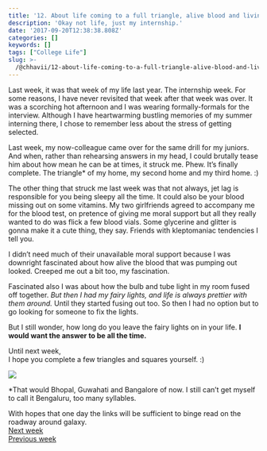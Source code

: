 ```yaml
---
title: '12. About life coming to a full triangle, alive blood and living in the dark.'
description: 'Okay not life, just my internship.'
date: '2017-09-20T12:38:38.808Z'
categories: []
keywords: []
tags: ["College Life"]
slug: >-
  /@chhavii/12-about-life-coming-to-a-full-triangle-alive-blood-and-living-in-the-dark-f3ea3f157dab
---
```


Last week, it was that week of my life last year. The internship week. For some reasons, I have never revisited that week after that week was over. It was a scorching hot afternoon and I was wearing formally-formals for the interview. Although I have heartwarming bustling memories of my summer interning there, I chose to remember less about the stress of getting selected.

Last week, my now-colleague came over for the same drill for my juniors. And when, rather than rehearsing answers in my head, I could brutally tease him about how mean he can be at times, it struck me. Phew. It’s finally complete. The triangle\* of my home, my second home and my third home. :)

The other thing that struck me last week was that not always, jet lag is responsible for you being sleepy all the time. It could also be your blood missing out on some vitamins. My two girlfriends agreed to accompany me for the blood test, on pretence of giving me moral support but all they really wanted to do was flick a few blood vials. Some glycerine and glitter is gonna make it a cute thing, they say. Friends with kleptomaniac tendencies I tell you.

I didn’t need much of their unavailable moral support because I was downright fascinated about how alive the blood that was pumping out looked. Creeped me out a bit too, my fascination.

Fascinated also I was about how the bulb and tube light in my room fused off together. _But then I had my fairy lights, and life is always prettier with them around._ Until they started fusing out too. So then I had no option but to go looking for someone to fix the lights.

But I still wonder, how long do you leave the fairy lights on in your life. **I would want the answer to be all the time.**

Until next week,  
I hope you complete a few triangles and squares yourself. :)

![](https://cdn-images-1.medium.com/max/800/1*tK71THZL0W2f2EZGcAE5oQ.jpeg)

\*That would Bhopal, Guwahati and Bangalore of now. I still can’t get myself to call it Bengaluru, too many syllables.

With hopes that one day the links will be sufficient to binge read on the roadway around galaxy.  
[Next week](https://medium.com/@chhavi.justme/13-about-what-they-dont-tell-you-about-wearing-a-saree-and-it-s-correlation-with-life-825f5445fe3f)   
[Previous week](https://medium.com/@chhavi.justme/11-about-long-flights-duty-free-shops-and-a-nail-polish-remover-c81d1d49f385)